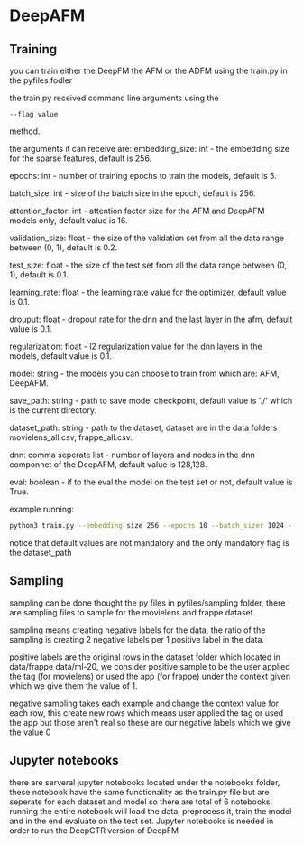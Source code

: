 # DeepAFM

## Training

you can train either the DeepFM the AFM or the ADFM using the train.py in the pyfiles fodler

the train.py received command line arguments using the 
```
--flag value
```
method.

the arguments it can receive are: 
  embedding_size: int - the embedding size for the sparse features, default is 256.
  
  epochs: int - number of training epochs to train the models, default is 5.
  
  batch_size: int - size of the batch size in the epoch, default is 256.
 
  attention_factor: int - attention factor size for the AFM and DeepAFM models only, default value is 16.
  
  validation_size: float - the size of the validation set from all the data range between (0, 1), default is 0.2.
  
  test_size: float - the size of the test set from all the data range between (0, 1), default is 0.1.
  
  learning_rate: float - the learning rate value for the optimizer, default value is 0.1.
  
  drouput: float - dropout rate for the dnn and the last layer in the afm, default value is 0.1.
  
  regularization: float - l2 regularization value for the dnn layers in the models, default value is 0.1.
  
  model: string - the models you can choose to train from which are: AFM, DeepAFM.
  
  save_path: string - path to save model checkpoint, default value is './' which is the current directory.
  
  dataset_path: string - path to the dataset, dataset are in the data folders movielens_all.csv, frappe_all.csv.
  
  dnn: comma seperate list - number of layers and nodes in the dnn componnet of the DeepAFM, default value is 128,128.
  
  eval: boolean - if to the eval the model on the test set or not, default value is True.
  
  example running:
  ```sh
  python3 train.py --embedding size 256 --epochs 10 --batch_sizer 1024 --attention_factor 64 --validation_size 0.3 --test_size 0.15 --learning_rate 0.001 --dropout 0.3 --regularization 0.5 --model DeepAFM  --save_path ../models/DeepAFM --dataset_path ../data/frappe_all.csv --dnn 512,256,256 --eval True
  ```
  
  notice that default values are not mandatory and the only mandatory flag is the dataset_path
  
## Sampling

  sampling can be done thought the py files in pyfiles/sampling folder, there are sampling files to sample for the movielens and frappe dataset.
  
  sampling means creating negative labels for the data, the ratio of the sampling is creating 2 negative labels per 1 positive label in the data.
  
  positive labels are the original rows in the dataset folder which located in data/frappe data/ml-20, we consider positive sample to be the user applied the tag (for movielens) or used the app (for frappe) under the context given which we give them the value of 1.
  
  negative sampling takes each example and change the context value for each row, this create new rows which means user applied the tag or used the app but those aren't real so these are our negative labels which we give the value 0
  
  
## Jupyter notebooks
  there are serveral jupyter notebooks located under the notebooks folder, these notebook have the same functionality as the train.py file
  but are seperate for each dataset and model so there are total of 6 notebooks. running the entire notebook will load the data, preprocess it, train the model and in the end evaluate on the test set.
  Jupyter notebooks is needed in order to run the DeepCTR version of DeepFM
